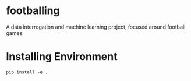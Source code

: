 # footballing
A data interrogation and machine learning project, focused around football games.

# Installing Environment

```
pip install -e .
```
